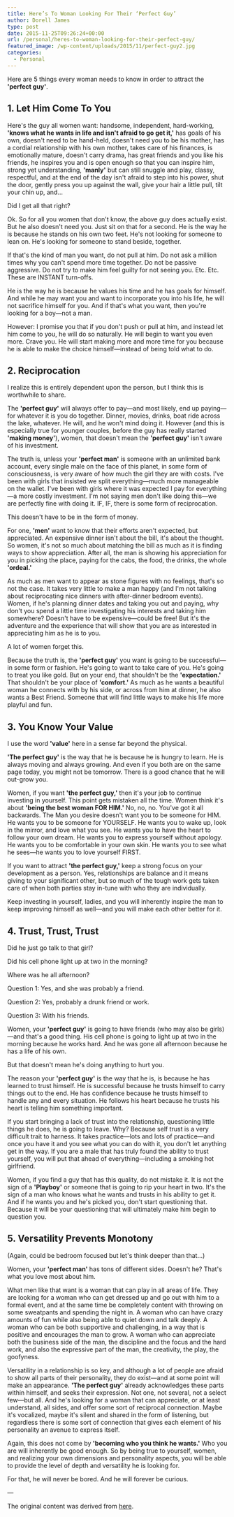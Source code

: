 ```yaml
---
title: Here’s To Woman Looking For Their ‘Perfect Guy’
author: Dorell James
type: post
date: 2015-11-25T09:26:24+00:00
url: /personal/heres-to-woman-looking-for-their-perfect-guy/
featured_image: /wp-content/uploads/2015/11/perfect-guy2.jpg
categories:
  - Personal
---
```


Here are 5 things every woman needs to know in order to attract the **'perfect guy'**.

## 1. Let Him Come To You

Here's the guy all women want: handsome, independent, hard-working, **'knows what he wants in life and isn't afraid to go get it,'** has goals of his own, doesn't need to be hand-held, doesn't need you to be his mother, has a cordial relationship with his own mother, takes care of his finances, is emotionally mature, doesn't carry drama, has great friends and you like his friends, he inspires you and is open enough so that you can inspire him, strong yet understanding, **'manly'** but can still snuggle and play, classy, respectful, and at the end of the day isn't afraid to step into his power, shut the door, gently press you up against the wall, give your hair a little pull, tilt your chin up, and&#8230;

Did I get all that right?

Ok. So for all you women that don't know, the above guy does actually exist. But he also doesn't need you. Just sit on that for a second. He is the way he is because he stands on his own two feet. He's not looking for someone to lean on. He's looking for someone to stand beside, together.

If that's the kind of man you want, do not pull at him. Do not ask a million times why you can't spend more time together. Do not be passive aggressive. Do not try to make him feel guilty for not seeing you. Etc. Etc. These are INSTANT turn-offs.

He is the way he is because he values his time and he has goals for himself. And while he may want you and want to incorporate you into his life, he will not sacrifice himself for you. And if that's what you want, then you're looking for a boy—not a man.

However: I promise you that if you don't push or pull at him, and instead let him come to you, he will do so naturally. He will begin to want you even more. Crave you. He will start making more and more time for you because he is able to make the choice himself—instead of being told what to do.

## 2. Reciprocation

I realize this is entirely dependent upon the person, but I think this is worthwhile to share.

The **'perfect guy'** will always offer to pay—and most likely, end up paying—for whatever it is you do together. Dinner, movies, drinks, boat ride across the lake, whatever. He will, and he won't mind doing it. However (and this is especially true for younger couples, before the guy has really started **'making money'**), women, that doesn't mean the **'perfect guy'** isn't aware of his investment.

The truth is, unless your **'perfect man'** is someone with an unlimited bank account, every single male on the face of this planet, in some form of consciousness, is very aware of how much the girl they are with costs. I've been with girls that insisted we split everything—much more manageable on the wallet. I've been with girls where it was expected I pay for everything—a more costly investment. I'm not saying men don't like doing this—we are perfectly fine with doing it. IF, IF, there is some form of reciprocation.

This doesn't have to be in the form of money.

For one, **'men'** want to know that their efforts aren't expected, but appreciated. An expensive dinner isn't about the bill, it's about the thought. So women, it's not so much about matching the bill as much as it is finding ways to show appreciation. After all, the man is showing his appreciation for you in picking the place, paying for the cabs, the food, the drinks, the whole **'ordeal.'**

As much as men want to appear as stone figures with no feelings, that's so not the case. It takes very little to make a man happy (and I'm not talking about reciprocating nice dinners with after-dinner bedroom events). Women, if he's planning dinner dates and taking you out and paying, why don't you spend a little time investigating his interests and taking him somewhere? Doesn't have to be expensive—could be free! But it's the adventure and the experience that will show that you are as interested in appreciating him as he is to you.

A lot of women forget this.

Because the truth is, the **'perfect guy'** you want is going to be successful—in some form or fashion. He's going to want to take care of you. He's going to treat you like gold. But on your end, that shouldn't be the **'expectation.'** That shouldn't be your place of **'comfort.'** As much as he wants a beautiful woman he connects with by his side, or across from him at dinner, he also wants a Best Friend. Someone that will find little ways to make his life more playful and fun.

## 3. You Know Your Value

I use the word **'value'** here in a sense far beyond the physical.

**'The perfect guy'** is the way that he is because he is hungry to learn. He is always moving and always growing. And even if you both are on the same page today, you might not be tomorrow. There is a good chance that he will out-grow you.

Women, if you want **'the perfect guy,'** then it's your job to continue investing in yourself. This point gets mistaken all the time. Women think it's about **'being the best woman FOR HIM.'** No, no, no. You've got it all backwards. The Man you desire doesn't want you to be someone for HIM. He wants you to be someone for YOURSELF. He wants you to wake up, look in the mirror, and love what you see. He wants you to have the heart to follow your own dream. He wants you to express yourself without apology. He wants you to be comfortable in your own skin. He wants you to see what he sees—he wants you to love yourself FIRST.

If you want to attract **'the perfect guy,'** keep a strong focus on your development as a person. Yes, relationships are balance and it means giving to your significant other, but so much of the tough work gets taken care of when both parties stay in-tune with who they are individually.

Keep investing in yourself, ladies, and you will inherently inspire the man to keep improving himself as well—and you will make each other better for it.

## 4. Trust, Trust, Trust

Did he just go talk to that girl?

Did his cell phone light up at two in the morning?

Where was he all afternoon?

Question 1: Yes, and she was probably a friend.

Question 2: Yes, probably a drunk friend or work.

Question 3: With his friends.

Women, your **'perfect guy'** is going to have friends (who may also be girls)—and that's a good thing. His cell phone is going to light up at two in the morning because he works hard. And he was gone all afternoon because he has a life of his own.

But that doesn't mean he's doing anything to hurt you.

The reason your **'perfect guy'** is the way that he is, is because he has learned to trust himself. He is successful because he trusts himself to carry things out to the end. He has confidence because he trusts himself to handle any and every situation. He follows his heart because he trusts his heart is telling him something important.

If you start bringing a lack of trust into the relationship, questioning little things he does, he is going to leave. Why? Because self trust is a very difficult trait to harness. It takes practice—lots and lots of practice—and once you have it and you see what you can do with it, you don't let anything get in the way. If you are a male that has truly found the ability to trust yourself, you will put that ahead of everything—including a smoking hot girlfriend.

Women, if you find a guy that has this quality, do not mistake it. It is not the sign of a **'Playboy'** or someone that is going to rip your heart in two. It's the sign of a man who knows what he wants and trusts in his ability to get it. And if he wants you and he's picked you, don't start questioning that. Because it will be your questioning that will ultimately make him begin to question you.

## 5. Versatility Prevents Monotony

(Again, could be bedroom focused but let's think deeper than that&#8230;)

Women, your **'perfect man'** has tons of different sides. Doesn't he? That's what you love most about him.

What men like that want is a woman that can play in all areas of life. They are looking for a woman who can get dressed up and go out with him to a formal event, and at the same time be completely content with throwing on some sweatpants and spending the night in. A woman who can have crazy amounts of fun while also being able to quiet down and talk deeply. A woman who can be both supportive and challenging, in a way that is positive and encourages the man to grow. A woman who can appreciate both the business side of the man, the discipline and the focus and the hard work, and also the expressive part of the man, the creativity, the play, the goofyness.

Versatility in a relationship is so key, and although a lot of people are afraid to show all parts of their personality, they do exist—and at some point will make an appearance. **'The perfect guy'** already acknowledges these parts within himself, and seeks their expression. Not one, not several, not a select few—but all. And he's looking for a woman that can appreciate, or at least understand, all sides, and offer some sort of reciprocal connection. Maybe it's vocalized, maybe it's silent and shared in the form of listening, but regardless there is some sort of connection that gives each element of his personality an avenue to express itself.

Again, this does not come by **'becoming who you think he wants.'** Who you are will inherently be good enough. So by being true to yourself, women, and realizing your own dimensions and personality aspects, you will be able to provide the level of depth and versatility he is looking for.

For that, he will never be bored. And he will forever be curious.

&#8212;

The original content was derived from <a href="https://www.quora.com/What-are-some-examples-of-excellent-relationship-advice/answer/Nicolas-Cole-1" target="_blank" rel="nofollow">here</a>.
